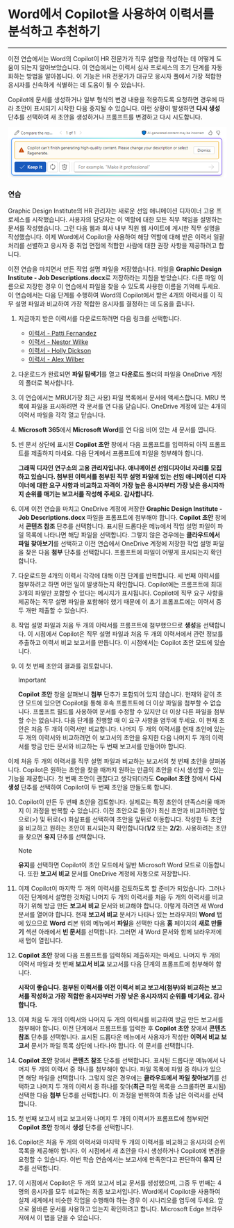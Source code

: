 # Word에서 Copilot을 사용하여 이력서를 분석하고 추천하기
---
이전 연습에서는 Word의 Copilot이 HR 전문가가 직무 설명을 작성하는 데 어떻게 도움이 되는지 알아보았습니다. 이 연습에서는 이력서 심사 프로세스의 초기 단계를 자동화하는 방법을 알아봅니다. 이 기능은 HR 전문가가 대규모 응시자 풀에서 가장 적합한 응시자를 신속하게 식별하는 데 도움이 될 수 있습니다.

Copilot에 문서를 생성하거나 일부 형식의 변경 내용을 적용하도록 요청하면 경우에 따라 초안이 표시되기 시작한 다음 중지될 수 있습니다. 이런 상황이 발생하면 **다시 생성** 단추를 선택하여 새 초안을 생성하거나 프롬프트를 변경하고 다시 시도합니다.

![Copilot이 현재 초안 생성을 완료할 수 없는 경우 나타날 수 있는 메시지를 보여 주는 스크린샷.](../media/copilot-word-regenerate-message-d16edfd9.png)

### 연습

Graphic Design Institute의 HR 관리자는 새로운 선임 애니메이션 디자이너 고용 프로세스를 시작했습니다. 사용자의 담당자는 이 역할에 대한 모든 직무 책임을 설명하는 문서를 작성했습니다. 그런 다음 웹과 회사 내부 직원 웹 사이트에 게시한 직무 설명을 작성했습니다. 이제 Word에서 Copilot을 사용하여 해당 역할에 대해 받은 이력서 일괄 처리를 선별하고 응시자 중 취업 면접에 적합한 사람에 대한 권장 사항을 제공하려고 합니다.

이전 연습을 마치면서 만든 작업 설명 파일을 저장했습니다. 파일을 **Graphic Design Institute - Job Descriptions.docx**로 저장하라는 지침을 받았습니다. 다른 파일 이름으로 저장한 경우 이 연습에서 파일을 찾을 수 있도록 사용한 이름을 기억해 두세요. 이 연습에서는 다음 단계를 수행하여 Word의 Copilot에서 받은 4개의 이력서를 이 직무 설명 파일과 비교하여 가장 적합한 응시자를 결정하는 데 도움을 줍니다.

1.  지금까지 받은 이력서를 다운로드하려면 다음 링크를 선택합니다.
     -  [이력서 - Patti Fernandez](https://edxinteractivepage.blob.core.windows.net/ms-4004/Resume%20-%20Patti%20Fernandez.docx)
     -  [이력서 - Nestor Wilke](https://edxinteractivepage.blob.core.windows.net/ms-4004/Resume%20-%20Nestor%20Wilke.docx)
     -  [이력서 - Holly Dickson](https://edxinteractivepage.blob.core.windows.net/ms-4004/Resume%20-%20Holly%20Dickson.docx)
     -  [이력서 - Alex Wilber](https://edxinteractivepage.blob.core.windows.net/ms-4004/Resume%20-%20Alex%20Wilber.docx)
2.  다운로드가 완료되면 **파일 탐색기**를 열고 **다운로드** 폴더의 파일을 OneDrive 계정의 폴더로 복사합니다.
3.  이 연습에서는 MRU(가장 최근 사용) 파일 목록에서 문서에 액세스합니다. MRU 목록에 파일을 표시하려면 각 문서를 연 다음 닫습니다. OneDrive 계정에 있는 4개의 이력서 파일을 각각 열고 닫습니다.
4.  **Microsoft 365**에서 **Microsoft Word**를 연 다음 비어 있는 새 문서를 엽니다.
5.  빈 문서 상단에 표시된 **Copilot 초안** 창에서 다음 프롬프트를 입력하되 아직 프롬프트를 제출하지 마세요. 다음 단계에서 프롬프트에 파일을 첨부해야 합니다.
    
    **그래픽 디자인 연구소의 고용 관리자입니다. 애니메이션 선임디자이너 자리를 모집하고 있습니다. 첨부된 이력서를 첨부된 직무 설명 파일에 있는 선임 애니메이션 디자이너에 대한 요구 사항과 비교하고 자격이 가장 높은 응시자부터 가장 낮은 응시자까지 순위를 매기는 보고서를 작성해 주세요. 감사합니다.**
6.  이제 이전 연습을 마치고 OneDrive 계정에 저장한 **Graphic Design Institute - Job Descriptions.docx** 파일을 프롬프트에 첨부해야 합니다. **Copilot 초안** 창에서 **콘텐츠 참조** 단추를 선택합니다. 표시된 드롭다운 메뉴에서 작업 설명 파일이 파일 목록에 나타나면 해당 파일을 선택합니다. 그렇지 않은 경우에는 **클라우드에서 파일 찾아보기**를 선택하고 이전 연습에서 OneDrive 계정에 저장한 작업 설명 파일을 찾은 다음 **첨부** 단추를 선택합니다. 프롬프트에 파일이 어떻게 표시되는지 확인합니다.
7.  다운로드한 4개의 이력서 각각에 대해 이전 단계를 반복합니다. 세 번째 이력서를 첨부하려고 하면 어떤 일이 발생하는지 확인합니다. Copilot에는 프롬프트에 최대 3개의 파일만 포함할 수 있다는 메시지가 표시됩니다. Copilot에 직무 요구 사항을 제공하는 직무 설명 파일을 포함해야 했기 때문에 이 초기 프롬프트에는 이력서 중 두 개만 제출할 수 있습니다.
8.  작업 설명 파일과 처음 두 개의 이력서를 프롬프트에 첨부했으므로 **생성**을 선택합니다. 이 시점에서 Copilot은 직무 설명 파일과 처음 두 개의 이력서에서 관련 정보를 추출하고 이력서 비교 보고서를 만듭니다. 이 시점에서는 Copilot 초안 모드에 있습니다.
9.  이 첫 번째 초안의 결과를 검토합니다.
    
    >[!IMPORTANT]
    > **Copilot 초안** 창을 살펴보니 **첨부** 단추가 포함되어 있지 않습니다. 현재와 같이 초안 모드에 있으면 Copilot을 통해 후속 프롬프트에 더 이상 파일을 첨부할 수 없습니다. 프롬프트 필드를 사용하여 문서를 수정할 수 있지만 더 이상 다른 파일을 첨부할 수는 없습니다. 다음 단계를 진행할 때 이 요구 사항을 염두에 두세요. 이 현재 초안은 처음 두 개의 이력서만 비교합니다. 나머지 두 개의 이력서를 현재 초안에 있는 두 개의 이력서와 비교하려면 이 보고서의 초안을 유지한 다음 나머지 두 개의 이력서를 방금 만든 문서와 비교하는 두 번째 보고서를 만들어야 합니다.
    
  이제 처음 두 개의 이력서를 직무 설명 파일과 비교하는 보고서의 첫 번째 초안을 살펴봅니다. Copilot은 원하는 초안을 찾을 때까지 원하는 만큼의 초안을 다시 생성할 수 있는 기능을 제공합니다. 첫 번째 초안이 괜찮다고 생각되더라도 **Copilot 초안** 창에서 **다시 생성** 단추를 선택하여 Copilot이 두 번째 초안을 만들도록 합니다.

10. Copilot이 만든 두 번째 초안을 검토합니다. 실제로는 특정 초안이 만족스러울 때까지 이 과정을 반복할 수 있습니다. 이전 초안으로 돌아가 최신 초안과 비교하려면 앞으로(&gt;) 및 뒤로(&lt;) 화살표를 선택하여 초안을 앞뒤로 이동합니다. 작성한 두 초안을 비교하고 원하는 초안이 표시되는지 확인합니다(**1/2** 또는 **2/2**). 사용하려는 초안을 찾으면 **유지** 단추를 선택합니다.
    
    > [!NOTE]
    > **유지**를 선택하면 Copilot이 초안 모드에서 일반 Microsoft Word 모드로 이동합니다. 또한 **보고서 비교** 문서를 OneDrive 계정에 자동으로 저장합니다.
11. 이제 Copilot이 마지막 두 개의 이력서를 검토하도록 할 준비가 되었습니다. 그러나 이전 단계에서 설명한 것처럼 나머지 두 개의 이력서를 처음 두 개의 이력서를 비교하기 위해 방금 만든 **보고서 비교** 문서와 비교해야 합니다. 이렇게 하려면 새 Word 문서를 열어야 합니다. 현재 **보고서 비교** 문서가 나타나 있는 브라우저의 **Word** 탭에 있으므로 **Word** 리본 위의 메뉴에서 **파일**을 선택한 다음 **홈** 페이지의 **새로 만들기** 섹션 아래에서 **빈 문서**를 선택합니다. 그러면 새 Word 문서와 함께 브라우저에 새 탭이 열립니다.

12. **Copilot 초안** 창에 다음 프롬프트를 입력하되 제출하지는 마세요. 나머지 두 개의 이력서 파일과 첫 번째 **보고서 비교** 보고서를 다음 단계의 프롬프트에 첨부해야 합니다.
    
    **시작이 좋습니다. 첨부된 이력서를 이전 이력서 비교 보고서(첨부)와 비교하는 보고서를 작성하고 가장 적합한 응시자부터 가장 낮은 응시자까지 순위를 매기세요. 감사합니다.**
13. 이제 처음 두 개의 이력서와 나머지 두 개의 이력서를 비교하여 방금 만든 보고서를 첨부해야 합니다. 이전 단계에서 프롬프트를 입력한 후 **Copilot 초안** 창에서 **콘텐츠 참조** 단추를 선택합니다. 표시된 드롭다운 메뉴에서 사용자가 작성한 **이력서 비교 보고서** 문서가 파일 목록 상단에 나타나야 합니다. 이 문서를 선택합니다.
14. **Copilot 초안** 창에서 **콘텐츠 참조** 단추를 선택합니다. 표시된 드롭다운 메뉴에서 나머지 두 개의 이력서 중 하나를 첨부해야 합니다. 파일 목록에 파일 중 하나가 있으면 해당 파일을 선택합니다. 그렇지 않은 경우에는 **클라우드에서 파일 찾아보기**를 선택하고 나머지 두 개의 이력서 중 하나를 찾아(**최근** 파일 목록을 스크롤하면 표시됨) 선택한 다음 **첨부** 단추를 선택합니다. 이 과정을 반복하여 최종 남은 이력서를 선택합니다.
15. 첫 번째 보고서 비교 보고서와 나머지 두 개의 이력서가 프롬프트에 첨부되면 **Copilot 초안** 창에서 **생성** 단추를 선택합니다.
16. Copilot은 처음 두 개의 이력서와 마지막 두 개의 이력서를 비교하고 응시자의 순위 목록을 제공해야 합니다. 이 시점에서 새 초안을 다시 생성하거나 Copilot에 변경을 요청할 수 있습니다. 이번 학습 연습에서는 보고서에 만족한다고 판단하여 **유지** 단추를 선택합니다.
17. 이 시점에서 Copilot은 두 개의 보고서 비교 문서를 생성했으며, 그중 두 번째는 4명의 응시자를 모두 비교하는 최종 보고서입니다. Word에서 Copilot을 사용하여 실제 세계에서 비슷한 작업을 수행해야 하는 경우 이 시나리오를 염두에 두세요. 앞으로 올바른 문서를 사용하고 있는지 확인하려고 합니다. Microsoft Edge 브라우저에서 이 탭을 닫을 수 있습니다.
